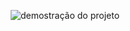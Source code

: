 <p align= "center">
  <img src=".github/preview.png"  alt="demostração do projeto" width:"100%" />

</P>

